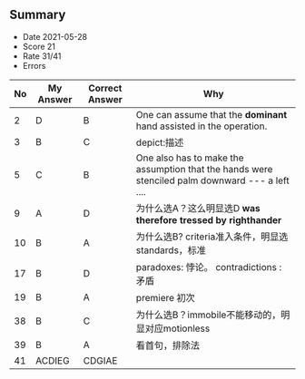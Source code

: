 ## Summary
- Date 2021-05-28
- Score 21
- Rate 31/41
- Errors


| No | My Answer | Correct Answer | Why |
|----|-----------|----------------|-----|
|2|D|B|One can assume that the **dominant** hand assisted in the operation.|
|3|B|C|depict:描述|
|5|C|B| One also has to make the assumption that the hands were stenciled palm downward --- a left ....|
|9|A|D|为什么选A？这么明显选D **was therefore tressed by righthander**|
|10|B|A|为什么选B? criteria准入条件，明显选standards，标准|
|17|B|D|paradoxes: 悖论。 contradictions : 矛盾|
|19|B|A| premiere 初次|
|38|B|C|为什么选B？immobile不能移动的，明显对应motionless|
|39|B|A|看首句，排除法|
|41|ACDIEG|CDGIAE||

